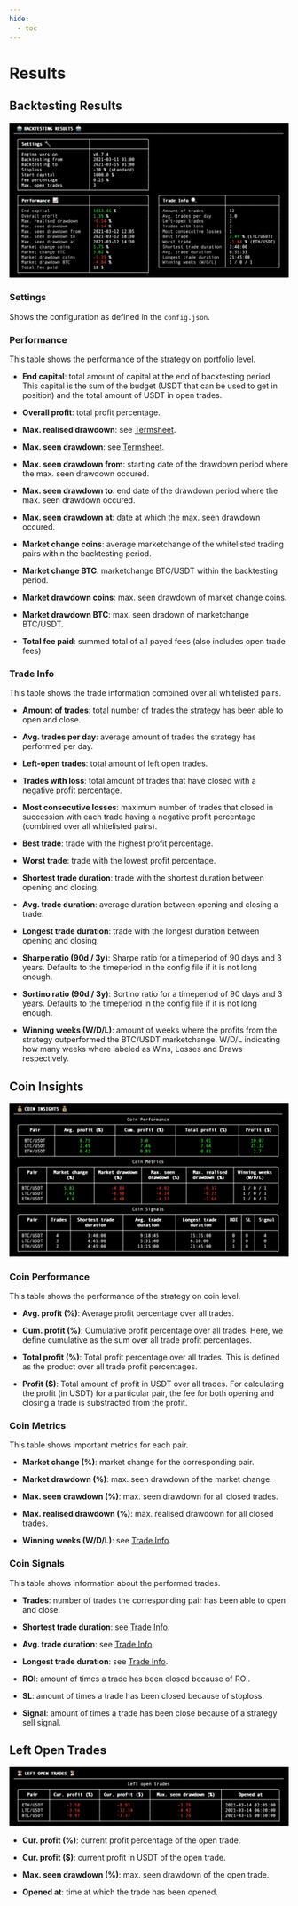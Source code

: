 ```yaml
---
hide:
  - toc
---
```

# Results
## Backtesting Results
![Backtesting Results](imgs/backtesting-results.png)

### Settings
Shows the configuration as defined in the ```config.json```.

### Performance
This table shows the performance of the strategy on portfolio level. 
* **End capital**: total amount of capital at the end of backtesting period. This capital is the 
  sum 
  of the budget (USDT that can be used to get in position) and the total amount of USDT in open 
  trades.
  
* **Overall profit**: total profit percentage.

* **Max. realised drawdown**: see 
  [Termsheet](/knowledge_library/term_sheet/#realised-drawdown).
  
* **Max. seen drawdown**: see 
  [Termsheet](/knowledge_library/term_sheet/#seen-drawdown).
  
* **Max. seen drawdown from**: starting date of the drawdown period where the max. seen drawdown 
  occured.
  
* **Max. seen drawdown to**: end date of the drawdown period where the max. seen drawdown occured.
  
* **Max. seen drawdown at**: date at which the max. seen drawdown occured.
  
* **Market change coins**: average marketchange of the whitelisted trading pairs within the 
  backtesting period.
  
* **Market change BTC**: marketchange BTC/USDT within the backtesting period.
  
* **Market drawdown coins**: max. seen drawdown of market change coins.
  
* **Market drawdown BTC**: max. seen dradown of marketchange BTC/USDT.
  
* **Total fee paid**: summed total of all payed fees (also includes open trade fees)

### Trade Info
This table shows the trade information combined over all whitelisted pairs.

* **Amount of trades**: total number of trades the strategy has been able to open and close.
  
* **Avg. trades per day**: average amount of trades the strategy has performed per day.
  
* **Left-open trades**: total amount of left open trades.
  
* **Trades with loss**: total amount of trades that have closed with a negative profit percentage.
  
* **Most consecutive losses**: maximum number of trades that closed in succession with each 
  trade having a negative profit percentage (combined over all whitelisted pairs).
  
* **Best trade**: trade with the highest profit percentage.
  
* **Worst trade**: trade with the lowest profit percentage.
  
* **Shortest trade duration**: trade with the shortest duration between opening and closing.
  
* **Avg. trade duration**: average duration between opening and closing a trade.
  
* **Longest trade duration**: trade with the longest duration between opening and closing.

* **Sharpe ratio (90d / 3y)**: Sharpe ratio for a timeperiod of 90 days and 3 years. Defaults to the timeperiod in the config file if it is not long enough.

* **Sortino ratio (90d / 3y)**: Sortino ratio for a timeperiod of 90 days and 3 years. Defaults to the timeperiod in the config file if it is not long enough.
  
* **Winning weeks (W/D/L)**: amount of weeks where the profits from the strategy outperformed the 
  BTC/USDT marketchange. W/D/L indicating how many weeks where labeled as Wins, Losses and Draws 
  respectively.

## Coin Insights
![Coin Insights](imgs/coin-insights.png)
### Coin Performance
This table shows the performance of the strategy on coin level.
* **Avg. profit (%)**: Average profit percentage over all trades.

* **Cum. profit (%)**: Cumulative profit percentage over all trades. Here, we define cumulative 
  as the sum over all trade profit percentages.

* **Total profit (%)**: Total profit percentage over all trades. This is defined as the product 
  over all trade profit percentages.

* **Profit ($)**: Total amount of profit in USDT over all trades. For calculating the profit (in 
  USDT) for a particular pair, the fee for both opening and closing a trade is substracted from 
  the profit.

### Coin Metrics
This table shows important metrics for each pair.
* **Market change (%)**: market change for the corresponding pair.

* **Market drawdown (%)**: max. seen drawdown of the market change.

* **Max. seen drawdown (%)**: max. seen drawdown for all closed trades.

* **Max. realised drawdown (%)**: max. realised drawdown for all closed trades.

* **Winning weeks (W/D/L)**: see [Trade Info](#trade-info).


### Coin Signals
This table shows information about the performed trades.
* **Trades**: number of trades the corresponding pair has been able to open and close.

* **Shortest trade duration**: see [Trade Info](#trade-info).

* **Avg. trade duration**: see [Trade Info](#trade-info).

* **Longest trade duration**: see [Trade Info](#trade-info).

* **ROI**: amount of times a trade has been closed because of ROI.

* **SL**: amount of times a trade has been closed because of stoploss.

* **Signal**: amount of times a trade has been close because of a strategy sell signal.

## Left Open Trades
![Left Open Trades](imgs/left-open-trades.png)
* **Cur. profit (%)**: current profit percentage of the open trade.

* **Cur. profit ($)**: current profit in USDT of the open trade.

* **Max. seen drawdown (%)**: max. seen drawdown of the open trade.

* **Opened at**: time at which the trade has been opened.

